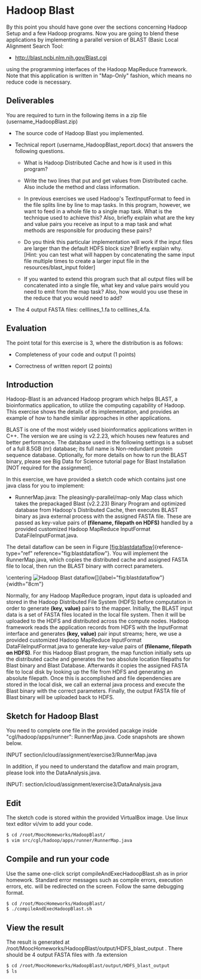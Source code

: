 Hadoop Blast
============

 

By this point you should have gone over the sections concerning Hadoop
Setup and a few Hadoop programs. Now you are going to blend these
applications by implementing a parallel version of BLAST (Basic Local
Alignment Search Tool:

* <http://blast.ncbi.nlm.nih.gov/Blast.cgi>

using the programming interfaces of the Hadoop MapReduce framework. Note
that this application is written in \"Map-Only\" fashion, which means no
reduce code is necessary.

Deliverables
------------

You are required to turn in the following items in a zip file
(username_HadoopBlast.zip)

-   The source code of Hadoop Blast you implemented.

-   Technical report (username_HadoopBlast_report.docx) that answers
    the following questions.

    -   What is Hadoop Distributed Cache and how is it used in this
        program?

    -   Write the two lines that put and get values from Distributed
        cache. Also include the method and class information.

    -   In previous exercises we used Hadoop's TextInputFormat to feed
        in the file splits line by line to map tasks. In this program,
        however, we want to feed in a whole file to a single map task.
        What is the technique used to achieve this? Also, briefly
        explain what are the key and value pairs you receive as input to
        a map task and what methods are responsible for producing these
        pairs?

    -   Do you think this particular implementation will work if the
        input files are larger than the default HDFS block size? Briefly
        explain why. \[Hint: you can test what will happen by
        concatenating the same input file multiple times to create a
        larger input file in the resources/blast_input folder\]

    -   If you wanted to extend this program such that all output files
        will be concatenated into a single file, what key and value
        pairs would you need to emit from the map task? Also, how would
        you use these in the reduce that you would need to add?

-   The 4 output FASTA files: celllines_1.fa to celllines_4.fa.

Evaluation
----------

The point total for this exercise is 3, where the distribution is as
follows:

-   Completeness of your code and output (1 points)

-   Correctness of written report (2 points)

Introduction
------------

Hadoop-Blast is an advanced Hadoop program which helps BLAST, a
bioinformatics application, to utilize the computing capability of
Hadoop. This exercise shows the details of its implementation, and
provides an example of how to handle similar approaches in other
applications.

BLAST is one of the most widely used bioinformatics applications written
in C++. The version we are using is v2.2.23, which houses new features
and better performance. The database used in the following settings is a
subset of a full 8.5GB (nr) database; its full name is Non-redundant
protein sequence database. Optionally, for more details on how to run
the BLAST binary, please see Big Data for Science tutorial page for
Blast Installation \[NOT required for the assignment\].

In this exercise, we have provided a sketch code which contains just one
java class for you to implement:

-   RunnerMap.java: The pleasingly-parallel/map-only Map class which
    takes the prepackaged Blast (v2.2.23) Binary Program and optimized
    database from Hadoop's Distributed Cache, then executes BLAST binary
    as java external process with the assigned FASTA file. These are
    passed as key-value pairs of **(filename, filepath on HDFS)**
    handled by a provided customized Hadoop MapReduce InputFormat
    DataFileInputFormat.java.

The detail dataflow can be seen in
Figure [\[fig:blastdataflow\]](#fig:blastdataflow){reference-type="ref"
reference="fig:blastdataflow"}. You will implement the RunnerMap.java,
which copies the distributed cache and assigned FASTA file to local,
then run the BLAST binary with correct parameters.

\centering
![Hadoop Blast
dataflow[]{label="fig:blastdataflow"}](section/icloud/assignment/exercise3/blastdataflow){width="8cm"}

Normally, for any Hadoop MapReduce program, input data is uploaded and
stored in the Hadoop Distributed File System (HDFS) before computation
in order to generate **(key, value)** pairs to the mapper. Initially,
the BLAST input data is a set of FASTA files located in the local file
system. Then it will be uploaded to the HDFS and distributed across the
compute nodes. Hadoop framework reads the application records from HDFS
with the InputFormat interface and generates **(key, value)** pair input
streams; here, we use a provided customized Hadoop MapReduce InputFormat
DataFileInputFormat.java to generate key-value pairs of **(filename,
filepath on HDFS)**. For this Hadoop Blast program, the map function
initially sets up the distributed cache and generates the two absolute
location filepaths for Blast binary and Blast Database. Afterwards it
copies the assigned FASTA file to local disk by looking up the file from
HDFS and generating an absolute filepath. Once this is accomplished and
file dependencies are stored in the local disk, we call an external java
process and execute the Blast binary with the correct parameters.
Finally, the output FASTA file of Blast binary will be uploaded back to
HDFS.

Sketch for Hadoop Blast
-----------------------

You need to complete one file in the provided pacakge inside
\"cgl/hadoop/apps/runner\": RunnerMap.java. Code snapshots are shown
below.

INPUT section/icloud/assignment/exercise3/RunnerMap.java

In addition, if you need to understand the dataflow and main program,
please look into the DataAnalysis.java.

INPUT: section/icloud/assignment/exercise3/DataAnalysis.java

Edit
----

The sketch code is stored within the provided VirtualBox image. Use
linux text editor vi/vim to add your code.

``` {.bash language="bash"}
$ cd /root/MoocHomeworks/HadoopBlast/
$ vim src/cgl/hadoop/apps/runner/RunnerMap.java
```

Compile and run your code
-------------------------

Use the same one-click script compileAndExecHadoopBlast.sh as in prior
homework. Standard error messages such as compile errors, execution
errors, etc. will be redirected on the screen. Follow the same debugging
format.

``` {.bash language="bash"}
$ cd /root/MoocHomeworks/HadoopBlast/
$ ./compileAndExecHadoopBlast.sh 
```

View the result
---------------

The result is generated at
/root/MoocHomeworks/HadoopBlast/output/HDFS_blast_output . There
should be 4 output FASTA files with .fa extension

``` {.bash language="bash"}
$ cd /root/MoocHomeworks/HadoopBlast/output/HDFS_blast_output
$ ls
```
